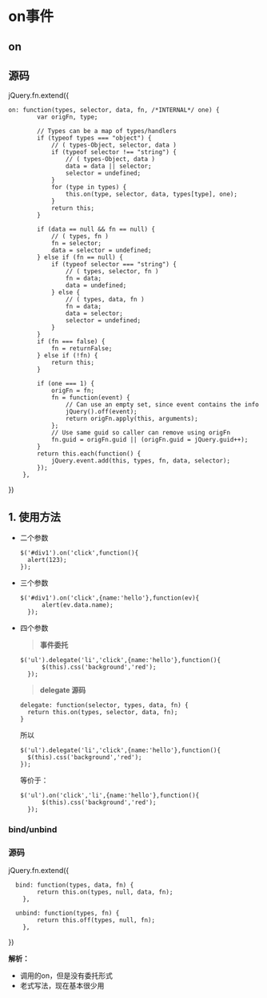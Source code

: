 # on事件

## on

## 源码

jQuery.fn.extend({

    on: function(types, selector, data, fn, /*INTERNAL*/ one) {
  			var origFn, type;

  			// Types can be a map of types/handlers
  			if (typeof types === "object") {
  				// ( types-Object, selector, data )
  				if (typeof selector !== "string") {
  					// ( types-Object, data )
  					data = data || selector;
  					selector = undefined;
  				}
  				for (type in types) {
  					this.on(type, selector, data, types[type], one);
  				}
  				return this;
  			}

  			if (data == null && fn == null) {
  				// ( types, fn )
  				fn = selector;
  				data = selector = undefined;
  			} else if (fn == null) {
  				if (typeof selector === "string") {
  					// ( types, selector, fn )
  					fn = data;
  					data = undefined;
  				} else {
  					// ( types, data, fn )
  					fn = data;
  					data = selector;
  					selector = undefined;
  				}
  			}
  			if (fn === false) {
  				fn = returnFalse;
  			} else if (!fn) {
  				return this;
  			}

  			if (one === 1) {
  				origFn = fn;
  				fn = function(event) {
  					// Can use an empty set, since event contains the info
  					jQuery().off(event);
  					return origFn.apply(this, arguments);
  				};
  				// Use same guid so caller can remove using origFn
  				fn.guid = origFn.guid || (origFn.guid = jQuery.guid++);
  			}
  			return this.each(function() {
  				jQuery.event.add(this, types, fn, data, selector);
  			});
  		},
})

## 1. 使用方法

- 二个参数

      $('#div1').on('click',function(){
        alert(123);
      });


- 三个参数

      $('#div1').on('click',{name:'hello'},function(ev){
    		alert(ev.data.name);
    	});

- 四个参数

    > **事件委托**

      $('ul').delegate('li','click',{name:'hello'},function(){
    		$(this).css('background','red');
    	});

  > **delegate 源码**

      delegate: function(selector, types, data, fn) {
        return this.on(types, selector, data, fn);
      }

    所以

      $('ul').delegate('li','click',{name:'hello'},function(){
        $(this).css('background','red');
      });

    等价于：

      $('ul').on('click','li',{name:'hello'},function(){
    		$(this).css('background','red');
    	});


### bind/unbind

### 源码
jQuery.fn.extend({

      bind: function(types, data, fn) {
  			return this.on(types, null, data, fn);
  		},

      unbind: function(types, fn) {
  			return this.off(types, null, fn);
  		},
})

**解析：**
- 调用的on，但是没有委托形式
- 老式写法，现在基本很少用

